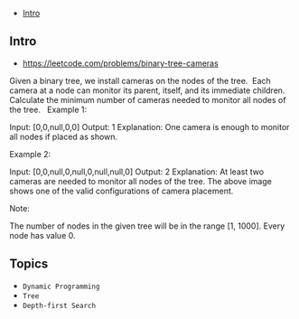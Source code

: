 - [Intro](#intro)

## Intro

- https://leetcode.com/problems/binary-tree-cameras

Given a binary tree, we install cameras on the nodes of the tree. 
Each camera at a node can monitor its parent, itself, and its immediate children.
Calculate the minimum number of cameras needed to monitor all nodes of the tree.
 
Example 1:



Input: [0,0,null,0,0]
Output: 1
Explanation: One camera is enough to monitor all nodes if placed as shown.


Example 2:


Input: [0,0,null,0,null,0,null,null,0]
Output: 2
Explanation: At least two cameras are needed to monitor all nodes of the tree. The above image shows one of the valid configurations of camera placement.


Note:

The number of nodes in the given tree will be in the range [1, 1000].
Every node has value 0.





## Topics

- `Dynamic Programming`
- `Tree`
- `Depth-first Search`


